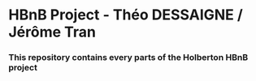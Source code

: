 # HBnB Project - Théo DESSAIGNE / Jérôme Tran

### This repository contains every parts of the Holberton HBnB project
